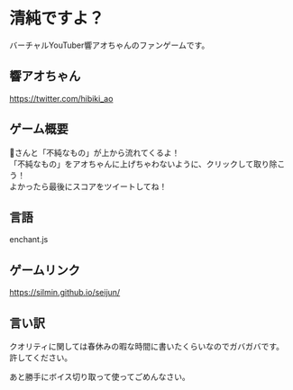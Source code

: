 # 清純ですよ？
バーチャルYouTuber響アオちゃんのファンゲームです。

## 響アオちゃん
https://twitter.com/hibiki_ao

## ゲーム概要
🐰さんと「不純なもの」が上から流れてくるよ！  
「不純なもの」をアオちゃんに上げちゃわないように、クリックして取り除こう！  
よかったら最後にスコアをツイートしてね！  

## 言語
enchant.js

## ゲームリンク
https://silmin.github.io/seijun/

## 言い訳
クオリティに関しては春休みの暇な時間に書いたくらいなのでガバガバです。  
許してください。  
  
あと勝手にボイス切り取って使ってごめんなさい。  
